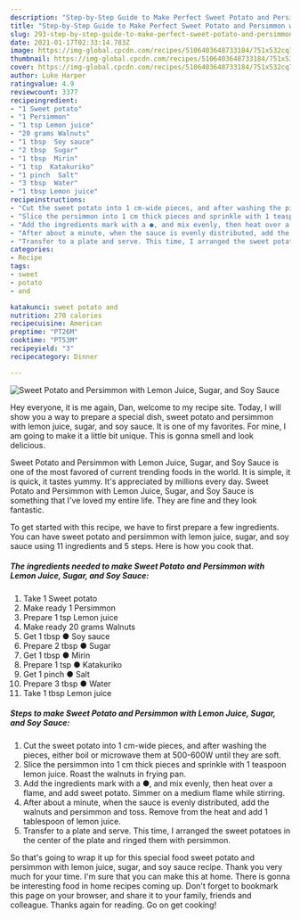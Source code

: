 ```yaml
---
description: "Step-by-Step Guide to Make Perfect Sweet Potato and Persimmon with Lemon Juice, Sugar, and Soy Sauce"
title: "Step-by-Step Guide to Make Perfect Sweet Potato and Persimmon with Lemon Juice, Sugar, and Soy Sauce"
slug: 293-step-by-step-guide-to-make-perfect-sweet-potato-and-persimmon-with-lemon-juice-sugar-and-soy-sauce
date: 2021-01-17T02:33:14.783Z
image: https://img-global.cpcdn.com/recipes/5106403648733184/751x532cq70/sweet-potato-and-persimmon-with-lemon-juice-sugar-and-soy-sauce-recipe-main-photo.jpg
thumbnail: https://img-global.cpcdn.com/recipes/5106403648733184/751x532cq70/sweet-potato-and-persimmon-with-lemon-juice-sugar-and-soy-sauce-recipe-main-photo.jpg
cover: https://img-global.cpcdn.com/recipes/5106403648733184/751x532cq70/sweet-potato-and-persimmon-with-lemon-juice-sugar-and-soy-sauce-recipe-main-photo.jpg
author: Luke Harper
ratingvalue: 4.9
reviewcount: 3377
recipeingredient:
- "1 Sweet potato"
- "1 Persimmon"
- "1 tsp Lemon juice"
- "20 grams Walnuts"
- "1 tbsp  Soy sauce"
- "2 tbsp  Sugar"
- "1 tbsp  Mirin"
- "1 tsp  Katakuriko"
- "1 pinch  Salt"
- "3 tbsp  Water"
- "1 tbsp Lemon juice"
recipeinstructions:
- "Cut the sweet potato into 1 cm-wide pieces, and after washing the pieces, either boil or microwave them at 500-600W until they are soft."
- "Slice the persimmon into 1 cm thick pieces and sprinkle with 1 teaspoon lemon juice. Roast the walnuts in frying pan."
- "Add the ingredients mark with a ●, and mix evenly, then heat over a flame, and add sweet potato. Simmer on a medium flame while stirring."
- "After about a minute, when the sauce is evenly distributed, add the walnuts and persimmon and toss. Remove from the heat and add 1 tablespoon of lemon juice."
- "Transfer to a plate and serve. This time, I arranged the sweet potatoes in the center of the plate and ringed them with persimmon."
categories:
- Recipe
tags:
- sweet
- potato
- and

katakunci: sweet potato and 
nutrition: 270 calories
recipecuisine: American
preptime: "PT26M"
cooktime: "PT53M"
recipeyield: "3"
recipecategory: Dinner

---
```



![Sweet Potato and Persimmon with Lemon Juice, Sugar, and Soy Sauce](https://img-global.cpcdn.com/recipes/5106403648733184/751x532cq70/sweet-potato-and-persimmon-with-lemon-juice-sugar-and-soy-sauce-recipe-main-photo.jpg)

Hey everyone, it is me again, Dan, welcome to my recipe site. Today, I will show you a way to prepare a special dish, sweet potato and persimmon with lemon juice, sugar, and soy sauce. It is one of my favorites. For mine, I am going to make it a little bit unique. This is gonna smell and look delicious.

Sweet Potato and Persimmon with Lemon Juice, Sugar, and Soy Sauce is one of the most favored of current trending foods in the world. It is simple, it is quick, it tastes yummy. It's appreciated by millions every day. Sweet Potato and Persimmon with Lemon Juice, Sugar, and Soy Sauce is something that I've loved my entire life. They are fine and they look fantastic.




To get started with this recipe, we have to first prepare a few ingredients. You can have sweet potato and persimmon with lemon juice, sugar, and soy sauce using 11 ingredients and 5 steps. Here is how you cook that.

<!--inarticleads1-->

##### The ingredients needed to make Sweet Potato and Persimmon with Lemon Juice, Sugar, and Soy Sauce:

1. Take 1 Sweet potato
1. Make ready 1 Persimmon
1. Prepare 1 tsp Lemon juice
1. Make ready 20 grams Walnuts
1. Get 1 tbsp ● Soy sauce
1. Prepare 2 tbsp ● Sugar
1. Get 1 tbsp ● Mirin
1. Prepare 1 tsp ● Katakuriko
1. Get 1 pinch ● Salt
1. Prepare 3 tbsp ● Water
1. Take 1 tbsp Lemon juice




<!--inarticleads2-->

##### Steps to make Sweet Potato and Persimmon with Lemon Juice, Sugar, and Soy Sauce:

1. Cut the sweet potato into 1 cm-wide pieces, and after washing the pieces, either boil or microwave them at 500-600W until they are soft.
1. Slice the persimmon into 1 cm thick pieces and sprinkle with 1 teaspoon lemon juice. Roast the walnuts in frying pan.
1. Add the ingredients mark with a ●, and mix evenly, then heat over a flame, and add sweet potato. Simmer on a medium flame while stirring.
1. After about a minute, when the sauce is evenly distributed, add the walnuts and persimmon and toss. Remove from the heat and add 1 tablespoon of lemon juice.
1. Transfer to a plate and serve. This time, I arranged the sweet potatoes in the center of the plate and ringed them with persimmon.




So that's going to wrap it up for this special food sweet potato and persimmon with lemon juice, sugar, and soy sauce recipe. Thank you very much for your time. I'm sure that you can make this at home. There is gonna be interesting food in home recipes coming up. Don't forget to bookmark this page on your browser, and share it to your family, friends and colleague. Thanks again for reading. Go on get cooking!
